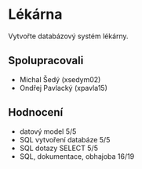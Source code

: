 # Lékárna
Vytvořte databázový systém lékárny.
## Spolupracovali
- Michal Šedý (xsedym02)
- Ondřej Pavlacký (xpavla15)
## Hodnocení
- datový model 5/5
- SQL vytvoření databáze 5/5
- SQL dotazy SELECT 5/5
- SQL, dokumentace, obhajoba 16/19

